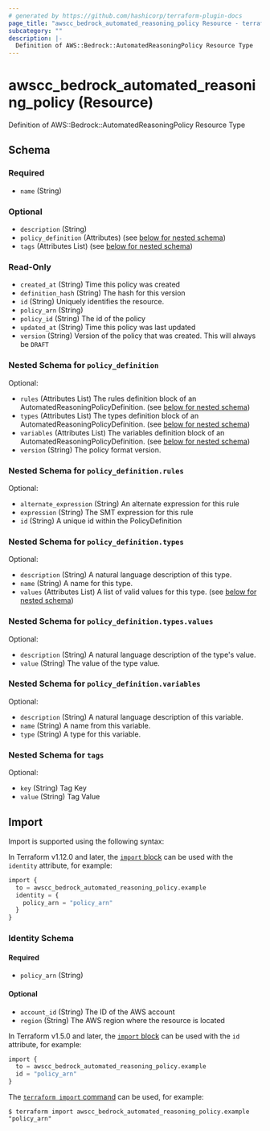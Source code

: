 ```yaml
---
# generated by https://github.com/hashicorp/terraform-plugin-docs
page_title: "awscc_bedrock_automated_reasoning_policy Resource - terraform-provider-awscc"
subcategory: ""
description: |-
  Definition of AWS::Bedrock::AutomatedReasoningPolicy Resource Type
---
```


# awscc_bedrock_automated_reasoning_policy (Resource)

Definition of AWS::Bedrock::AutomatedReasoningPolicy Resource Type



<!-- schema generated by tfplugindocs -->
## Schema

### Required

- `name` (String)

### Optional

- `description` (String)
- `policy_definition` (Attributes) (see [below for nested schema](#nestedatt--policy_definition))
- `tags` (Attributes List) (see [below for nested schema](#nestedatt--tags))

### Read-Only

- `created_at` (String) Time this policy was created
- `definition_hash` (String) The hash for this version
- `id` (String) Uniquely identifies the resource.
- `policy_arn` (String)
- `policy_id` (String) The id of the policy
- `updated_at` (String) Time this policy was last updated
- `version` (String) Version of the policy that was created. This will always be `DRAFT`

<a id="nestedatt--policy_definition"></a>
### Nested Schema for `policy_definition`

Optional:

- `rules` (Attributes List) The rules definition block of an AutomatedReasoningPolicyDefinition. (see [below for nested schema](#nestedatt--policy_definition--rules))
- `types` (Attributes List) The types definition block of an AutomatedReasoningPolicyDefinition. (see [below for nested schema](#nestedatt--policy_definition--types))
- `variables` (Attributes List) The variables definition block of an AutomatedReasoningPolicyDefinition. (see [below for nested schema](#nestedatt--policy_definition--variables))
- `version` (String) The policy format version.

<a id="nestedatt--policy_definition--rules"></a>
### Nested Schema for `policy_definition.rules`

Optional:

- `alternate_expression` (String) An alternate expression for this rule
- `expression` (String) The SMT expression for this rule
- `id` (String) A unique id within the PolicyDefinition


<a id="nestedatt--policy_definition--types"></a>
### Nested Schema for `policy_definition.types`

Optional:

- `description` (String) A natural language description of this type.
- `name` (String) A name for this type.
- `values` (Attributes List) A list of valid values for this type. (see [below for nested schema](#nestedatt--policy_definition--types--values))

<a id="nestedatt--policy_definition--types--values"></a>
### Nested Schema for `policy_definition.types.values`

Optional:

- `description` (String) A natural language description of the type's value.
- `value` (String) The value of the type value.



<a id="nestedatt--policy_definition--variables"></a>
### Nested Schema for `policy_definition.variables`

Optional:

- `description` (String) A natural language description of this variable.
- `name` (String) A name from this variable.
- `type` (String) A type for this variable.



<a id="nestedatt--tags"></a>
### Nested Schema for `tags`

Optional:

- `key` (String) Tag Key
- `value` (String) Tag Value

## Import

Import is supported using the following syntax:

In Terraform v1.12.0 and later, the [`import` block](https://developer.hashicorp.com/terraform/language/import) can be used with the `identity` attribute, for example:

```terraform
import {
  to = awscc_bedrock_automated_reasoning_policy.example
  identity = {
    policy_arn = "policy_arn"
  }
}
```

<!-- schema generated by tfplugindocs -->
### Identity Schema

#### Required

- `policy_arn` (String)

#### Optional

- `account_id` (String) The ID of the AWS account
- `region` (String) The AWS region where the resource is located

In Terraform v1.5.0 and later, the [`import` block](https://developer.hashicorp.com/terraform/language/import) can be used with the `id` attribute, for example:

```terraform
import {
  to = awscc_bedrock_automated_reasoning_policy.example
  id = "policy_arn"
}
```

The [`terraform import` command](https://developer.hashicorp.com/terraform/cli/commands/import) can be used, for example:

```shell
$ terraform import awscc_bedrock_automated_reasoning_policy.example "policy_arn"
```

